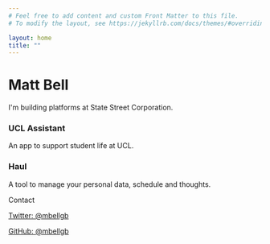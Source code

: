 ```yaml
---
# Feel free to add content and custom Front Matter to this file.
# To modify the layout, see https://jekyllrb.com/docs/themes/#overriding-theme-defaults

layout: home
title: ""
---
```


# Matt Bell

I'm building platforms at State Street Corporation.

<div class="project">
<h3>UCL Assistant</h3>
<p>An app to support student life at UCL.</p>
</div>

<div class="project">
<h3>Haul</h3>
<p>A tool to manage your personal data, schedule and thoughts.</p>
</div>

Contact

[Twitter: @mbellgb](https://twitter.com/mbellgb)

[GitHub: @mbellgb](https://github.com/mbellgb)